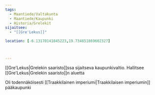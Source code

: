 ```yaml
---
tags:
  - Maantiede/Valtakunta
  - Maantiede/Kaupunki
  - Historia/Grelekit
sijaitsee:
  - "[[Gre'Lekus]]"

location: [-6.13170141845223,19.734851869602327]



---
```

[[Gre'Lekus|Grelekin saaristo]]ssa sijaitseva kaupunkivaltio.  Hallitsee [[Gre'Lekus|Grelekin saaristo]]n aluetta

Oli todennäköisesti [[Traakkilainen imperiumi|Traakkilaisen imperiumin]] pääkaupunki


